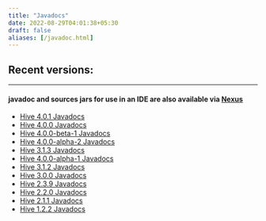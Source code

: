 ```yaml
---
title: "Javadocs"
date: 2022-08-29T04:01:38+05:30
draft: false
aliases: [/javadoc.html]
---
```


<!---
  Licensed to the Apache Software Foundation (ASF) under one
  or more contributor license agreements.  See the NOTICE file
  distributed with this work for additional information
  regarding copyright ownership.  The ASF licenses this file
  to you under the Apache License, Version 2.0 (the
  "License"); you may not use this file except in compliance
  with the License.  You may obtain a copy of the License at

  http://www.apache.org/licenses/LICENSE-2.0

  Unless required by applicable law or agreed to in writing,
  software distributed under the License is distributed on an
  "AS IS" BASIS, WITHOUT WARRANTIES OR CONDITIONS OF ANY
  KIND, either express or implied.  See the License for the
  specific language governing permissions and limitations
  under the License. -->

## Recent versions:
---
#### javadoc and sources jars for use in an IDE are also available via [Nexus](https://repository.apache.org/index.html#nexus-search;gav~org.apache.hive~~~~)
* [Hive 4.0.1 Javadocs](https://svn.apache.org/repos/infra/websites/production/hive/content/javadocs/r4.0.1/api/index.html)
* [Hive 4.0.0 Javadocs](https://svn.apache.org/repos/infra/websites/production/hive/content/javadocs/r4.0.0/api/index.html)
* [Hive 4.0.0-beta-1 Javadocs](https://svn.apache.org/repos/infra/websites/production/hive/content/javadocs/r4.0.0-beta-1/api/index.html)
* [Hive 4.0.0-alpha-2 Javadocs](https://svn.apache.org/repos/infra/websites/production/hive/content/javadocs/r4.0.0-alpha-2/api/index.html)
* [Hive 3.1.3 Javadocs](https://svn.apache.org/repos/infra/websites/production/hive/content/javadocs/r3.1.3/api/index.html)
* [Hive 4.0.0-alpha-1 Javadocs](https://svn.apache.org/repos/infra/websites/production/hive/content/javadocs/r4.0.0-alpha-1/api/index.html)
* [Hive 3.1.2 Javadocs](https://svn.apache.org/repos/infra/websites/production/hive/content/javadocs/r3.1.2/api/index.html)
* [Hive 3.0.0 Javadocs](https://svn.apache.org/repos/infra/websites/production/hive/content/javadocs/r3.0.0/api/index.html)
* [Hive 2.3.9 Javadocs](https://svn.apache.org/repos/infra/websites/production/hive/content/javadocs/r2.3.9/api/index.html)
* [Hive 2.2.0 Javadocs](https://svn.apache.org/repos/infra/websites/production/hive/content/javadocs/r2.2.0/api/index.html)
* [Hive 2.1.1 Javadocs](https://svn.apache.org/repos/infra/websites/production/hive/content/javadocs/r2.1.1/api/index.html)
* [Hive 1.2.2 Javadocs](https://svn.apache.org/repos/infra/websites/production/hive/content/javadocs/r1.2.2/api/index.html)

